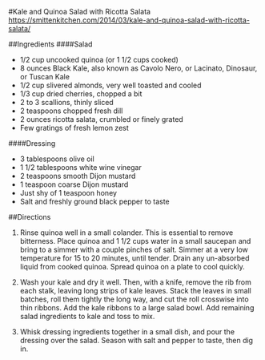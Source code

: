 #Kale and Quinoa Salad with Ricotta Salata
https://smittenkitchen.com/2014/03/kale-and-quinoa-salad-with-ricotta-salata/

##Ingredients
####Salad
- 1/2 cup uncooked quinoa (or 1 1/2 cups cooked)
- 8 ounces Black Kale, also known as Cavolo Nero, or Lacinato, Dinosaur, or Tuscan Kale
- 1/2 cup slivered almonds, very well toasted and cooled
- 1/3 cup dried cherries, chopped a bit
- 2 to 3 scallions, thinly sliced
- 2 teaspoons chopped fresh dill
- 2 ounces ricotta salata, crumbled or finely grated
- Few gratings of fresh lemon zest

####Dressing
- 3 tablespoons olive oil
- 1 1/2 tablespoons white wine vinegar
- 2 teaspoons smooth Dijon mustard
- 1 teaspoon coarse Dijon mustard
- Just shy of 1 teaspoon honey
- Salt and freshly ground black pepper to taste

##Directions

1. Rinse quinoa well in a small colander. This is essential to remove bitterness. Place quinoa and 1 1/2 cups water in a small saucepan and bring to a simmer with a couple pinches of salt. Simmer at a very low temperature for 15 to 20 minutes, until tender. Drain any un-absorbed liquid from cooked quinoa. Spread quinoa on a plate to cool quickly.

2. Wash your kale and dry it well. Then, with a knife, remove the rib from each stalk, leaving long strips of kale leaves. Stack the leaves in small batches, roll them tightly the long way, and cut the roll crosswise into thin ribbons. Add the kale ribbons to a large salad bowl. Add remaining salad ingredients to kale and toss to mix.

3. Whisk dressing ingredients together in a small dish, and pour the dressing over the salad. Season with salt and pepper to taste, then dig in.